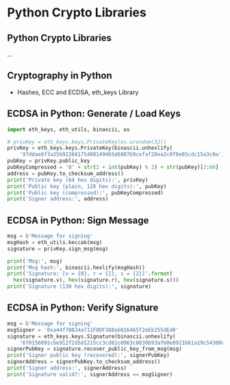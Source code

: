 # Python Crypto Libraries

## Python Crypto Libraries

...

## Cryptography in Python

* Hashes, ECC and ECDSA, eth\_keys Library

## ECDSA in Python: Generate / Load Keys

```python
import eth_keys, eth_utils, binascii, os

# privKey = eth_keys.keys.PrivateKey(os.urandom(32))
privKey = eth_keys.keys.PrivateKey(binascii.unhexlify(
    '97ddae0f3a25b92268175400149d65d6887b9cefaf28ea2c078e05cdc15a3c0a'))
pubKey = privKey.public_key
pubKeyCompressed = '0' + str(2 + int(pubKey) % 2) + str(pubKey)[2:66]
address = pubKey.to_checksum_address()
print('Private key (64 hex digits):', privKey)
print('Public key (plain, 128 hex digits):', pubKey)
print('Public key (compressed):', pubKeyCompressed)
print('Signer address:', address)
```

## ECDSA in Python: Sign Message

```python
msg = b'Message for signing'
msgHash = eth_utils.keccak(msg)
signature = privKey.sign_msg(msg)

print('Msg:', msg)
print('Msg hash:', binascii.hexlify(msgHash))
print('Signature: [v = {0}, r = {1}, s = {2}]'.format(
  hex(signature.v), hex(signature.r), hex(signature.s)))
print('Signature (130 hex digits):', signature)
```

## ECDSA in Python: Verify Signature

```python
msg = b'Message for signing'
msgSigner = '0xa44f70834a711F0DF388ab016465f2eEb255dEd0'
signature = eth_keys.keys.Signature(binascii.unhexlify(
    '6f0156091cbe912f2d5d1215cc3cd81c0963c8839b93af60e0921b61a19c54300c71006dd93f3508c432daca21db0095f4b16542782b7986f48a5d0ae3c583d401'))
signerPubKey = signature.recover_public_key_from_msg(msg)
print('Signer public key (recovered):', signerPubKey)
signerAddress = signerPubKey.to_checksum_address()
print('Signer address:', signerAddress)
print('Signature valid?:', signerAddress == msgSigner)
```

